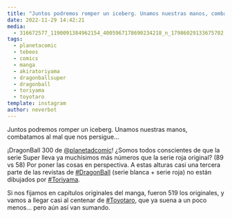 ```yaml
---
title: "Juntos podremos romper un iceberg. Unamos nuestras manos, combatamos al mal que nos persigue"
date: 2022-11-29 14:42:21
media: 
  - 316672577_1190091384962154_4005967178690234218_n_17986029133675702.jpg
tags: 
  - planetacomic
  - tebeos
  - comics
  - manga
  - akiratoriyama
  - dragonballsuper
  - dragonball
  - toriyama
  - toyotaro
template: instagram
author: neverbot
---
```


Juntos podremos romper un iceberg. Unamos nuestras manos, combatamos al mal que nos persigue...

¡DragonBall 300 de [@planetadcomic](https://instagram.com/planetadcomic)! ¿Somos todos conscientes de que la serie Super lleva ya muchísimos más números que la serie roja original? (89 vs 58) Por poner las cosas en perspectiva. A estas alturas casi una tercera parte de las revistas de [#DragonBall](/tags/dragonball) (serie blanca + serie roja) no están dibujados por [#Toriyama](/tags/toriyama).

Si nos fijamos en capítulos originales del manga, fueron 519 los originales, y vamos a llegar casi al centenar de [#Toyotaro](/tags/toyotaro), que ya suena a un poco menos... pero aún así van sumando.


